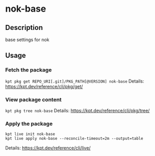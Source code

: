 # nok-base

## Description
base settings for nok

## Usage

### Fetch the package
`kpt pkg get REPO_URI[.git]/PKG_PATH[@VERSION] nok-base`
Details: https://kpt.dev/reference/cli/pkg/get/

### View package content
`kpt pkg tree nok-base`
Details: https://kpt.dev/reference/cli/pkg/tree/

### Apply the package
```
kpt live init nok-base
kpt live apply nok-base --reconcile-timeout=2m --output=table
```
Details: https://kpt.dev/reference/cli/live/
